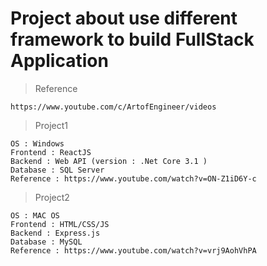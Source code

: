 # Project about use different framework to build FullStack Application

> Reference
```
https://www.youtube.com/c/ArtofEngineer/videos
```

> Project1
```
OS : Windows
Frontend : ReactJS
Backend : Web API (version : .Net Core 3.1 )
Database : SQL Server
Reference : https://www.youtube.com/watch?v=ON-Z1iD6Y-c
```

> Project2
```
OS : MAC OS
Frontend : HTML/CSS/JS
Backend : Express.js
Database : MySQL
Reference : https://www.youtube.com/watch?v=vrj9AohVhPA 
```